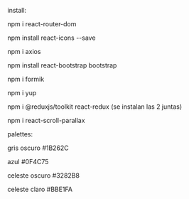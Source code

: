 install:

npm i react-router-dom

npm install react-icons --save

npm i axios

npm install react-bootstrap bootstrap

npm i formik

npm i yup

npm i @reduxjs/toolkit react-redux (se instalan las 2 juntas)

npm i react-scroll-parallax

palettes:

gris oscuro
#1B262C

azul
#0F4C75

celeste oscuro
#3282B8

celeste claro
#BBE1FA
